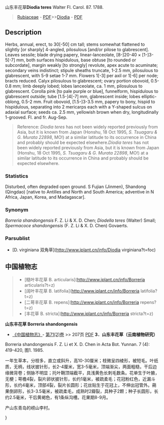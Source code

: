 山东丰花草**Diodia teres** Walter Fl. Carol. 87. 1788.

> [Rubiaceae](http://www.iplant.cn/info/Rubiaceae?t=foc) - [PDF](http://www.iplant.cn/foc/pdf/Rubiaceae.pdf)>>[Diodia](http://www.iplant.cn/info/Diodia?t=foc) - [PDF](http://www.iplant.cn/foc/pdf/Diodia.pdf)

## Description

Herbs, annual, erect, to 30[-50] cm tall; stems somewhat flattened to slightly [or sharply] 4-angled, pilosulous [and/or pilose to glabrescent]. Leaves sessile; blade drying papery, linear-lanceolate, [8-]20-40 × [1-]3-5[-7] mm, both surfaces hispidulous, base obtuse [to rounded or subcordate], margin weakly [to strongly] revolute, apex acute to acuminate; secondary veins indistinct; stipule sheaths truncate, 1-2.5 mm, pilosulous to glabrescent, with 5-9 setae 1-7 mm. Flowers 1[-3] per axil or 1[-6] per node; bracts reduced. Calyx pilosulous to glabrescent; ovary portion obovoid, 0.5-0.8 mm; limb deeply lobed; lobes lanceolate, ca. 1 mm, pilosulous to glabrescent. Corolla pink [to pale purple or blue], funnelform, hispidulous to glabrescent outside; tube [1.5-]4[-7] mm, glabrescent inside; lobes elliptic-oblong, 0.5-2 mm. Fruit obovoid, [1.5-]3-3.5 mm, papery to bony, hispid to hispidulous, separating into 2 mericarps each with a Y-shaped sulcus on adaxial surface; seeds ca. 2.5 mm, yellowish brown when dry, longitudinally 1-grooved. Fl. and fr. Aug-Sep.


> Reference: 
>*Diodia teres* has not been widely reported previously from Asia, but it is known from Japan (Honshu, 18 Oct 1995, *S. Tsuagaru & G. Murata 22898*, MO!) at a similar latitude to its occurrence in China and probably should be expected elsewhere.*Diodia teres* has not been widely reported previously from Asia, but it is known from Japan (Honshu, 18 Oct 1995, *S. Tsuagaru & G. Murata 22898*, MO!) at a similar latitude to its occurrence in China and probably should be expected elsewhere.

### Statistics
Disturbed, often degraded open ground. S Fujian (Jinmen), Shandong (Qingdao) [native to Antilles and North and South America; adventive in N Africa, Japan, Korea, and Madagascar].

### Synonym
*Borreria shandongensis* F. Z. Li & X. D. Chen; *Diodella teres* (Walter) Small; *Spermacoce shandongensis* (F. Z. Li & X. D. Chen) Govaerts.



### Parsublist

* [D.  virginiana  双角草](http://www.iplant.cn/info/Diodia virginiana?t=foc)


## 中国植物志

> * [糙叶丰花草  B.  articularis](http://www.iplant.cn/info/Borreria articularis?t=z)
> * [阔叶丰花草  B.  latifolia](http://www.iplant.cn/info/Borreria latifolia?t=z)
> * [二萼丰花草  B.  repens](http://www.iplant.cn/info/Borreria repens?t=z)
> * [丰花草  B.  stricta](http://www.iplant.cn/info/Borreria stricta?t=z)


**山东丰花草 Borreria shandongensis**

* [《中国植物志》](http://www.iplant.cn/frps)- [第71(2)卷](http://www.iplant.cn/frps/vol/71(2)) >> 207页 [PDF](http://www.iplant.cn/frps/pdf/71(2)/207a.PDF)
**3．山东丰花草（云南植物研究）**

Borreria shandongensis F. Z. Li et X. D. Chen in Acta Bot. Yunnan. 7 (4): 419-420, 图1. 1985.

一年生草本，分枝多，直立或斜升，高10-30厘米；枝微呈四棱形，被短毛。叶纸质，无柄，线状披针形，长2-4厘米，宽3-5毫米，顶端渐尖，两面粗糙，干后边缘微背卷；侧脉不明显；托叶鞘顶端截平，具浅黄色长刺毛数条。花单生于叶腋，无梗；萼檐4裂，裂片卵状披针形，长约1毫米，被疏柔毛；花冠粉红色，近漏斗形，长约4毫米，顶部4裂，裂片长圆形；花丝贴生于花冠上，不伸出冠管外。蒴果倒卵形，长3-3.5毫米，被疏柔毛，成熟时2瓣裂，具种子2颗；种子长圆形，长约2.5毫米，干后黄褐色，有1条纵沟槽。花果期8-9月。

产山东青岛的崂山李村。



}